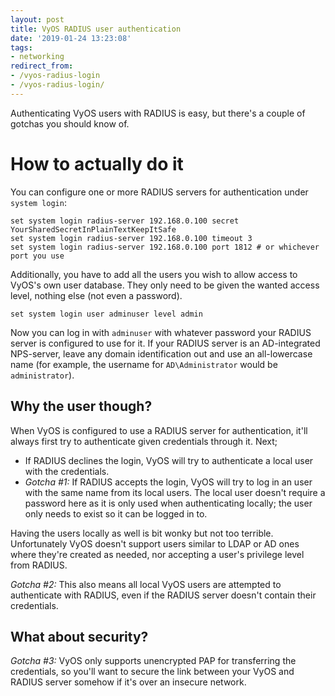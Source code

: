 ```yaml
---
layout: post
title: VyOS RADIUS user authentication
date: '2019-01-24 13:23:08'
tags:
- networking
redirect_from:
- /vyos-radius-login
- /vyos-radius-login/
---
```


Authenticating VyOS users with RADIUS is easy, but there's a couple of gotchas you should know of.

# How to actually do it

You can configure one or more RADIUS servers for authentication under `system login`:

    set system login radius-server 192.168.0.100 secret YourSharedSecretInPlainTextKeepItSafe
    set system login radius-server 192.168.0.100 timeout 3
    set system login radius-server 192.168.0.100 port 1812 # or whichever port you use

Additionally, you have to add all the users you wish to allow access to VyOS's own user database. They only need to be given the wanted access level, nothing else (not even a password).

    set system login user adminuser level admin

Now you can log in with `adminuser` with whatever password your RADIUS server is configured to use for it. If your RADIUS server is an AD-integrated NPS-server, leave any domain identification out and use an all-lowercase name (for example, the username for `AD\Administrator` would be `administrator`).

## Why the user though?

When VyOS is configured to use a RADIUS server for authentication, it'll always first try to authenticate given credentials through it. Next;

- If RADIUS declines the login, VyOS will try to authenticate a local user with the credentials.
- _Gotcha #1:_ If RADIUS accepts the login, VyOS will try to log in an user with the same name from its local users. The local user doesn't require a password here as it is only used when authenticating locally; the user only needs to exist so it can be logged in to.

Having the users locally as well is bit wonky but not too terrible. Unfortunately VyOS doesn't support users similar to LDAP or AD ones where they're created as needed, nor accepting a user's privilege level from RADIUS.

_Gotcha #2:_ This also means all local VyOS users are attempted to authenticate with RADIUS, even if the RADIUS server doesn't contain their credentials.

## What about security?

_Gotcha #3:_ VyOS only supports unencrypted PAP for transferring the credentials, so you'll want to secure the link between your VyOS and RADIUS server somehow if it's over an insecure network.

